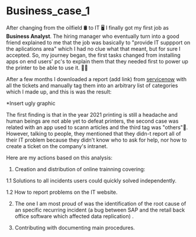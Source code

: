 # Business_case_1

After changing from the oilfield 🛢️ to IT 🖥️ I finally got my first job as <b>Business Analyst</b>. The hiring manager who eventually turn into a good friend explained to me that the job was basically to "provide IT suppport on the aplications area" which I had no clue what that meant, but for sure I accepted. So, my journey began, the first tasks changed from installing apps on end users' pc's to explain them that they needed first to power up the printer to be able to use it. 🤦‍♂️

After a few months I downloaded a report (add link) from <a href='https://www.servicenow.com/'>servicenow</a> with all the tickets and manually tag them into an arbitrary list of categories which I made up, and this is was the result: 

*Insert ugly graphic

The first finding is that in the year 2021 printing is still a headache and human beings are not able yet to defeat printers, the second case was related with an app used to scann articles and the third tag was "others"🤡. However, talking to people, they mentioned that they didn-t report all of their IT problem because they didn't know who to ask for help, nor how to create a ticket on the company's intranet.

Here are my actions based on this analysis:

1. Creation and distribution of online trainning covering:

1.1 Solutions to all incidents users could quickly solved independently.

1.2 How to report problems on the IT website. 

2. The one I am most proud of was the identification of the root cause of an specific recurring incident (a bug between SAP and the retail back office software which affected data replication) .

3. Contributing with documenting main procedures.

